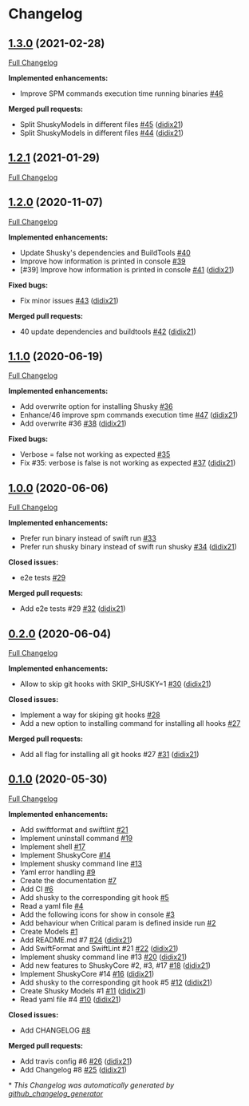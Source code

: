 # Changelog

## [1.3.0](https://github.com/didix21/Shusky/tree/1.3.0) (2021-02-28)

[Full Changelog](https://github.com/didix21/Shusky/compare/1.2.1...1.3.0)

**Implemented enhancements:**

- Improve SPM commands execution time running binaries [\#46](https://github.com/didix21/Shusky/issues/46)

**Merged pull requests:**

- Split ShuskyModels in different files [\#45](https://github.com/didix21/Shusky/pull/45) ([didix21](https://github.com/didix21))
- Split ShuskyModels in different files [\#44](https://github.com/didix21/Shusky/pull/44) ([didix21](https://github.com/didix21))

## [1.2.1](https://github.com/didix21/Shusky/tree/1.2.1) (2021-01-29)

[Full Changelog](https://github.com/didix21/Shusky/compare/1.2.0...1.2.1)

## [1.2.0](https://github.com/didix21/Shusky/tree/1.2.0) (2020-11-07)

[Full Changelog](https://github.com/didix21/Shusky/compare/1.1.0...1.2.0)

**Implemented enhancements:**

- Update Shusky's dependencies and BuildTools [\#40](https://github.com/didix21/Shusky/issues/40)
- Improve how information is printed in console [\#39](https://github.com/didix21/Shusky/issues/39)
- \[\#39\] Improve how information is printed in console [\#41](https://github.com/didix21/Shusky/pull/41) ([didix21](https://github.com/didix21))

**Fixed bugs:**

- Fix minor issues [\#43](https://github.com/didix21/Shusky/pull/43) ([didix21](https://github.com/didix21))

**Merged pull requests:**

- 40 update dependencies and buildtools [\#42](https://github.com/didix21/Shusky/pull/42) ([didix21](https://github.com/didix21))

## [1.1.0](https://github.com/didix21/Shusky/tree/1.1.0) (2020-06-19)

[Full Changelog](https://github.com/didix21/Shusky/compare/1.0.0...1.1.0)

**Implemented enhancements:**

- Add overwrite option for installing Shusky [\#36](https://github.com/didix21/Shusky/issues/36)
- Enhance/46 improve spm commands execution time [\#47](https://github.com/didix21/Shusky/pull/47) ([didix21](https://github.com/didix21))
- Add overwrite \#36 [\#38](https://github.com/didix21/Shusky/pull/38) ([didix21](https://github.com/didix21))

**Fixed bugs:**

- Verbose = false not working as expected [\#35](https://github.com/didix21/Shusky/issues/35)
- Fix \#35: verbose is false is not working as expected [\#37](https://github.com/didix21/Shusky/pull/37) ([didix21](https://github.com/didix21))

## [1.0.0](https://github.com/didix21/Shusky/tree/1.0.0) (2020-06-06)

[Full Changelog](https://github.com/didix21/Shusky/compare/0.2.0...1.0.0)

**Implemented enhancements:**

- Prefer run binary instead of swift run [\#33](https://github.com/didix21/Shusky/issues/33)
- Prefer run shusky binary instead of swift run shusky [\#34](https://github.com/didix21/Shusky/pull/34) ([didix21](https://github.com/didix21))

**Closed issues:**

- e2e tests [\#29](https://github.com/didix21/Shusky/issues/29)

**Merged pull requests:**

- Add e2e tests \#29 [\#32](https://github.com/didix21/Shusky/pull/32) ([didix21](https://github.com/didix21))

## [0.2.0](https://github.com/didix21/Shusky/tree/0.2.0) (2020-06-04)

[Full Changelog](https://github.com/didix21/Shusky/compare/0.1.0...0.2.0)

**Implemented enhancements:**

- Allow to skip git hooks with SKIP\_SHUSKY=1 [\#30](https://github.com/didix21/Shusky/pull/30) ([didix21](https://github.com/didix21))

**Closed issues:**

- Implement a way for skiping git hooks [\#28](https://github.com/didix21/Shusky/issues/28)
- Add a new option to installing command for installing all hooks [\#27](https://github.com/didix21/Shusky/issues/27)

**Merged pull requests:**

- Add all flag for installing all git hooks \#27 [\#31](https://github.com/didix21/Shusky/pull/31) ([didix21](https://github.com/didix21))

## [0.1.0](https://github.com/didix21/Shusky/tree/0.1.0) (2020-05-30)

[Full Changelog](https://github.com/didix21/Shusky/compare/f8da1c4821e5b22cfc8cee7a8121185678341e70...0.1.0)

**Implemented enhancements:**

- Add swiftformat and swiftlint [\#21](https://github.com/didix21/Shusky/issues/21)
- Implement uninstall command [\#19](https://github.com/didix21/Shusky/issues/19)
- Implement shell [\#17](https://github.com/didix21/Shusky/issues/17)
- Implement ShuskyCore [\#14](https://github.com/didix21/Shusky/issues/14)
- Implement shusky command line [\#13](https://github.com/didix21/Shusky/issues/13)
- Yaml error handling [\#9](https://github.com/didix21/Shusky/issues/9)
- Create the documentation [\#7](https://github.com/didix21/Shusky/issues/7)
- Add CI [\#6](https://github.com/didix21/Shusky/issues/6)
- Add shusky to the corresponding git hook [\#5](https://github.com/didix21/Shusky/issues/5)
- Read a yaml file [\#4](https://github.com/didix21/Shusky/issues/4)
- Add the following icons for show in console [\#3](https://github.com/didix21/Shusky/issues/3)
- Add behaviour when Critical param is defined inside run [\#2](https://github.com/didix21/Shusky/issues/2)
- Create Models [\#1](https://github.com/didix21/Shusky/issues/1)
- Add README.md \#7 [\#24](https://github.com/didix21/Shusky/pull/24) ([didix21](https://github.com/didix21))
- Add SwiftFormat and SwiftLint \#21 [\#22](https://github.com/didix21/Shusky/pull/22) ([didix21](https://github.com/didix21))
- Implement shusky command line \#13 [\#20](https://github.com/didix21/Shusky/pull/20) ([didix21](https://github.com/didix21))
- Add new features to ShuskyCore \#2, \#3, \#17 [\#18](https://github.com/didix21/Shusky/pull/18) ([didix21](https://github.com/didix21))
- Implement ShuskyCore \#14 [\#16](https://github.com/didix21/Shusky/pull/16) ([didix21](https://github.com/didix21))
- Add shusky to the corresponding git hook \#5 [\#12](https://github.com/didix21/Shusky/pull/12) ([didix21](https://github.com/didix21))
- Create Shusky Models \#1 [\#11](https://github.com/didix21/Shusky/pull/11) ([didix21](https://github.com/didix21))
- Read yaml file \#4 [\#10](https://github.com/didix21/Shusky/pull/10) ([didix21](https://github.com/didix21))

**Closed issues:**

- Add CHANGELOG [\#8](https://github.com/didix21/Shusky/issues/8)

**Merged pull requests:**

- Add travis config \#6 [\#26](https://github.com/didix21/Shusky/pull/26) ([didix21](https://github.com/didix21))
- Add Changelog \#8 [\#25](https://github.com/didix21/Shusky/pull/25) ([didix21](https://github.com/didix21))



\* *This Changelog was automatically generated by [github_changelog_generator](https://github.com/github-changelog-generator/github-changelog-generator)*
